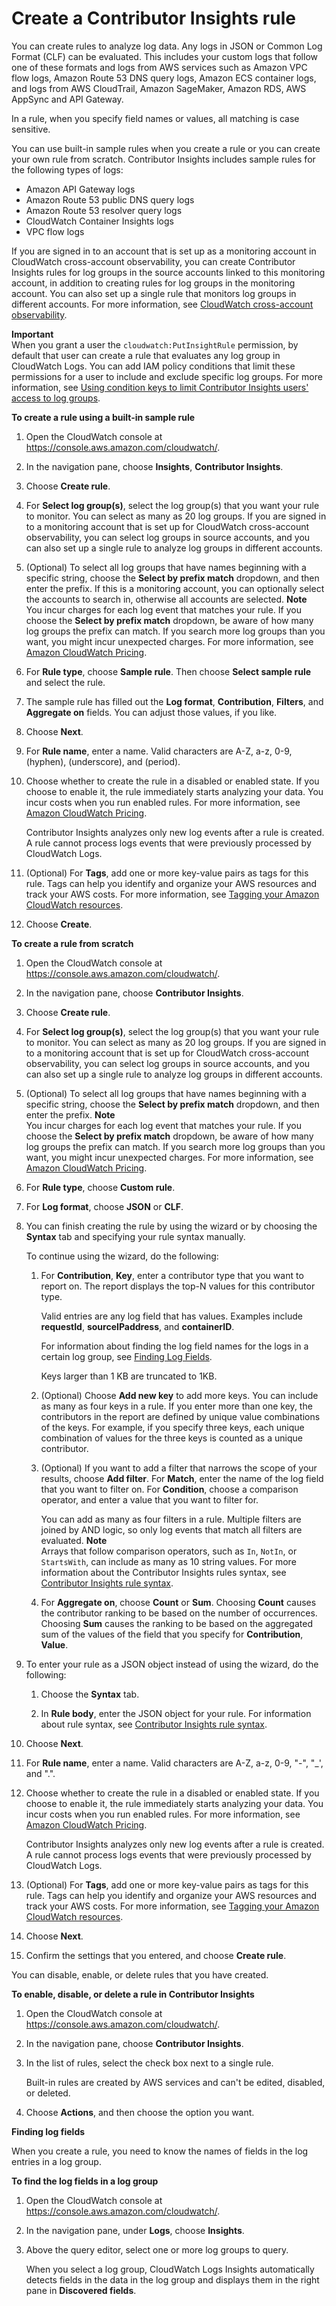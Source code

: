 # Create a Contributor Insights rule<a name="ContributorInsights-CreateRule"></a>

You can create rules to analyze log data\. Any logs in JSON or Common Log Format \(CLF\) can be evaluated\. This includes your custom logs that follow one of these formats and logs from AWS services such as Amazon VPC flow logs, Amazon Route 53 DNS query logs, Amazon ECS container logs, and logs from AWS CloudTrail, Amazon SageMaker, Amazon RDS, AWS AppSync and API Gateway\.

In a rule, when you specify field names or values, all matching is case sensitive\.

You can use built\-in sample rules when you create a rule or you can create your own rule from scratch\. Contributor Insights includes sample rules for the following types of logs:
+ Amazon API Gateway logs
+ Amazon Route 53 public DNS query logs
+ Amazon Route 53 resolver query logs
+ CloudWatch Container Insights logs
+ VPC flow logs

If you are signed in to an account that is set up as a monitoring account in CloudWatch cross\-account observability, you can create Contributor Insights rules for log groups in the source accounts linked to this monitoring account, in addition to creating rules for log groups in the monitoring account\. You can also set up a single rule that monitors log groups in different accounts\. For more information, see [CloudWatch cross\-account observability](CloudWatch-Unified-Cross-Account.md)\.

**Important**  
When you grant a user the `cloudwatch:PutInsightRule` permission, by default that user can create a rule that evaluates any log group in CloudWatch Logs\. You can add IAM policy conditions that limit these permissions for a user to include and exclude specific log groups\. For more information, see [Using condition keys to limit Contributor Insights users' access to log groups](iam-cw-condition-keys-contributor.md)\.

**To create a rule using a built\-in sample rule**

1. Open the CloudWatch console at [https://console\.aws\.amazon\.com/cloudwatch/](https://console.aws.amazon.com/cloudwatch/)\.

1. In the navigation pane, choose **Insights**, **Contributor Insights**\.

1. Choose **Create rule**\.

   

1.  For **Select log group\(s\)**, select the log group\(s\) that you want your rule to monitor\. You can select as many as 20 log groups\. If you are signed in to a monitoring account that is set up for CloudWatch cross\-account observability, you can select log groups in source accounts, and you can also set up a single rule to analyze log groups in different accounts\. 

   1.  \(Optional\) To select all log groups that have names beginning with a specific string, choose the **Select by prefix match** dropdown, and then enter the prefix\. If this is a monitoring account, you can optionally select the accounts to search in, otherwise all accounts are selected\. 
**Note**  
 You incur charges for each log event that matches your rule\. If you choose the **Select by prefix match** dropdown, be aware of how many log groups the prefix can match\. If you search more log groups than you want, you might incur unexpected charges\. For more information, see [Amazon CloudWatch Pricing](http://aws.amazon.com/cloudwatch/pricing)\. 

1. For **Rule type**, choose **Sample rule**\. Then choose **Select sample rule** and select the rule\.

1.  The sample rule has filled out the **Log format**, **Contribution**, **Filters**, and **Aggregate on** fields\. You can adjust those values, if you like\. 

1. Choose **Next**\.

1. For **Rule name**, enter a name\. Valid characters are A\-Z, a\-z, 0\-9, \(hyphen\), \(underscore\), and \(period\)\.

1. Choose whether to create the rule in a disabled or enabled state\. If you choose to enable it, the rule immediately starts analyzing your data\. You incur costs when you run enabled rules\. For more information, see [Amazon CloudWatch Pricing](https://aws.amazon.com/cloudwatch/pricing/)\.

   Contributor Insights analyzes only new log events after a rule is created\. A rule cannot process logs events that were previously processed by CloudWatch Logs\.

1. \(Optional\) For **Tags**, add one or more key\-value pairs as tags for this rule\. Tags can help you identify and organize your AWS resources and track your AWS costs\. For more information, see [Tagging your Amazon CloudWatch resources](CloudWatch-Tagging.md)\.

1. Choose **Create**\.

**To create a rule from scratch**

1. Open the CloudWatch console at [https://console\.aws\.amazon\.com/cloudwatch/](https://console.aws.amazon.com/cloudwatch/)\.

1. In the navigation pane, choose **Contributor Insights**\.

1. Choose **Create rule**\.

   

1.  For **Select log group\(s\)**, select the log group\(s\) that you want your rule to monitor\. You can select as many as 20 log groups\. If you are signed in to a monitoring account that is set up for CloudWatch cross\-account observability, you can select log groups in source accounts, and you can also set up a single rule to analyze log groups in different accounts\. 

   1.  \(Optional\) To select all log groups that have names beginning with a specific string, choose the **Select by prefix match** dropdown, and then enter the prefix\. 
**Note**  
 You incur charges for each log event that matches your rule\. If you choose the **Select by prefix match** dropdown, be aware of how many log groups the prefix can match\. If you search more log groups than you want, you might incur unexpected charges\. For more information, see [Amazon CloudWatch Pricing](http://aws.amazon.com/cloudwatch/pricing)\. 

1. For **Rule type**, choose **Custom rule**\.

1. For **Log format**, choose **JSON** or **CLF**\.

1. You can finish creating the rule by using the wizard or by choosing the **Syntax** tab and specifying your rule syntax manually\.

   To continue using the wizard, do the following:

   1. For **Contribution**, **Key**, enter a contributor type that you want to report on\. The report displays the top\-N values for this contributor type\.

      Valid entries are any log field that has values\. Examples include **requestId**, **sourceIPaddress**, and **containerID**\.

      For information about finding the log field names for the logs in a certain log group, see [Finding Log Fields](#finding_log_fields)\.

      Keys larger than 1 KB are truncated to 1KB\.

   1. \(Optional\) Choose **Add new key** to add more keys\. You can include as many as four keys in a rule\. If you enter more than one key, the contributors in the report are defined by unique value combinations of the keys\. For example, if you specify three keys, each unique combination of values for the three keys is counted as a unique contributor\.

   1. \(Optional\) If you want to add a filter that narrows the scope of your results, choose **Add filter**\. For **Match**, enter the name of the log field that you want to filter on\. For **Condition**, choose a comparison operator, and enter a value that you want to filter for\. 

      You can add as many as four filters in a rule\. Multiple filters are joined by AND logic, so only log events that match all filters are evaluated\.
**Note**  
Arrays that follow comparison operators, such as `In`, `NotIn`, or `StartsWith`, can include as many as 10 string values\. For more information about the Contributor Insights rules syntax, see [Contributor Insights rule syntax](ContributorInsights-RuleSyntax.md)\.

   1. For **Aggregate on**, choose **Count** or **Sum**\. Choosing **Count** causes the contributor ranking to be based on the number of occurrences\. Choosing **Sum** causes the ranking to be based on the aggregated sum of the values of the field that you specify for **Contribution**, **Value**\.

1. To enter your rule as a JSON object instead of using the wizard, do the following:

   1. Choose the **Syntax** tab\.

   1. In **Rule body**, enter the JSON object for your rule\. For information about rule syntax, see [Contributor Insights rule syntax](ContributorInsights-RuleSyntax.md)\. 

1. Choose **Next**\.

1. For **Rule name**, enter a name\. Valid characters are A\-Z, a\-z, 0\-9, "\-", "\_', and "\."\.

1. Choose whether to create the rule in a disabled or enabled state\. If you choose to enable it, the rule immediately starts analyzing your data\. You incur costs when you run enabled rules\. For more information, see [Amazon CloudWatch Pricing](https://aws.amazon.com/cloudwatch/pricing/)\.

   Contributor Insights analyzes only new log events after a rule is created\. A rule cannot process logs events that were previously processed by CloudWatch Logs\.

1. \(Optional\) For **Tags**, add one or more key\-value pairs as tags for this rule\. Tags can help you identify and organize your AWS resources and track your AWS costs\. For more information, see [Tagging your Amazon CloudWatch resources](CloudWatch-Tagging.md)\.

1. Choose **Next**\.

1. Confirm the settings that you entered, and choose **Create rule**\.

You can disable, enable, or delete rules that you have created\.

**To enable, disable, or delete a rule in Contributor Insights**

1. Open the CloudWatch console at [https://console\.aws\.amazon\.com/cloudwatch/](https://console.aws.amazon.com/cloudwatch/)\.

1. In the navigation pane, choose **Contributor Insights**\.

1. In the list of rules, select the check box next to a single rule\.

   Built\-in rules are created by AWS services and can't be edited, disabled, or deleted\.

1. Choose **Actions**, and then choose the option you want\.<a name="finding_log_fields"></a>

**Finding log fields**

When you create a rule, you need to know the names of fields in the log entries in a log group\.

**To find the log fields in a log group**

1. Open the CloudWatch console at [https://console\.aws\.amazon\.com/cloudwatch/](https://console.aws.amazon.com/cloudwatch/)\.

1. In the navigation pane, under **Logs**, choose **Insights**\.

1. Above the query editor, select one or more log groups to query\.

   When you select a log group, CloudWatch Logs Insights automatically detects fields in the data in the log group and displays them in the right pane in **Discovered fields**\. 